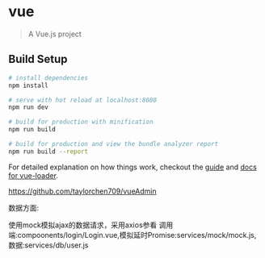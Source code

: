 # vue

> A Vue.js project

## Build Setup

``` bash
# install dependencies
npm install

# serve with hot reload at localhost:8080
npm run dev

# build for production with minification
npm run build

# build for production and view the bundle analyzer report
npm run build --report
```

For detailed explanation on how things work, checkout the [guide](http://vuejs-templates.github.io/webpack/) and [docs for vue-loader](http://vuejs.github.io/vue-loader).



https://github.com/taylorchen709/vueAdmin

数据方面:

使用mock模拟ajax的数据请求，采用axios参看 调用端:compoonents/login/Login.vue,模拟延时Promise:services/mock/mock.js, 数据:services/db/user.js